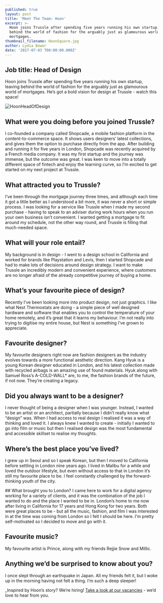 ```yaml
---
published: true
layout: post
title: 'Meet The Team: Hoon'
excerpt: >-
  Hoon joins Trussle after spending five years running his own startup, leaving
  behind the world of fashion for the arguably just as glamourous world of
  mortgages.  
thumbnail_filename: HoonSquare.jpg
author: Lydia Bower
date: '2017-07-03 T00:00:00.000Z'
---
```

## Job title: Head of Design

Hoon joins Trussle after spending five years running his own startup, leaving behind the world of fashion for the arguably just as glamourous world of mortgages. He’s got a bold vision for design at Trussle - watch this space!

![HoonHeadOfDesign]({{site.baseurl}}/images/post_images/Hoon.jpg)

## What were you doing before you joined Trussle?
I co-founded a company called Shopcade, a mobile fashion platform in the content-to-commerce space. It shows users designers’ latest collections, and gives them the option to purchase directly from the app. After building and running it for five years in London, Shopcade was recently acquired by a French media company. It was my first startup and the journey was immense, but the outcome was great. I was keen to move into a totally different space of fintech and enjoy the learning curve, so I’m excited to get started on my next project at Trussle.
 
## What attracted you to Trussle?
I’ve been through the mortgage journey three times, and although each time it got a little better as I understood a bit more, it was never a short or simple process. I was looking for a service like Trussle when I made my second purchase - having to speak to an adviser during work hours when you run your own business isn’t convenient. I wanted getting a mortgage to fit around my schedule, not the other way round, and Trussle is filling that much-needed space. 
 
## What will your role entail?
My background is in design - I went to a design school in California and worked for brands like Playstation and Levis, then I started Shopcade and had to make lots of decisions around design strategy. I want to make Trussle an incredibly modern and convenient experience, where customers are no longer afraid of the already competitive journey of buying a home.
 
## What’s your favourite piece of design?
Recently I’ve been looking more into product design, not just graphics. I like what Nest Thermostats are doing - a simple piece of well designed hardware and software that enables you to control the temperature of your home remotely, and it’s great that it learns my behaviour. I’m not really into trying to digitise my entire house, but Nest is something I’ve grown to appreciate. 
 
## Favourite designer?
My favourite designers right now are fashion designers as the industry evolves towards a more functional aesthetic direction. Kang Hyuk is a young Korean designer educated in London, and his latest collection made with recycled airbags is an amazing use of found materials. Hyuk along with Samuel Ross’s A-COLD-WALL* are, to me, the fashion brands of the future, if not now. They’re creating a legacy. 
 
## Did you always want to be a designer?
I never thought of being a designer when I was younger. Instead, I wanted to be an artist or an architect, partially because I didn’t really know what “design” was. When I had access to real design I realised it was a way of thinking and loved it. I always knew I wanted to create - initially I wanted to go into film or music but then I realised design was the most fundamental and accessible skillset to realise my thoughts.
 
## Where’s the best place you’ve lived?
I grew up in Seoul and so I speak Korean, but then I moved to California before settling in London nine years ago. I lived in Malibu for a while and loved the outdoor lifestyle, but even without access to that in London it’s still my favourite place to be. I feel constantly challenged by the forward-thinking youth of the city.
 
## What brought you to London?
I came here to work for a digital agency working for a variety of clients, and it was the combination of the job I wanted to do and the place I wanted to be in. London’s home to me now after living in California for 17 years and Hong Kong for two years. Both were great places to be - but all the music, fashion, and film I was interested in at the time was coming from London so I felt I should be here. I’m pretty self-motivated so I decided to move and go with it. 
 
## Favourite music?
My favourite artist is Prince, along with my friends Rejjie Snow and Millic. 
 
## Anything we’d be surprised to know about you?
I once slept through an earthquake in Japan. All my friends felt it, but I woke up in the morning having not felt a thing. I’m such a deep sleeper!


_Inspired by Hoon’s story? We’re hiring! [Take a look at our vacancies](https://jobs.lever.co/trussle "TrussleVacancies") - we’d love to hear from you.

